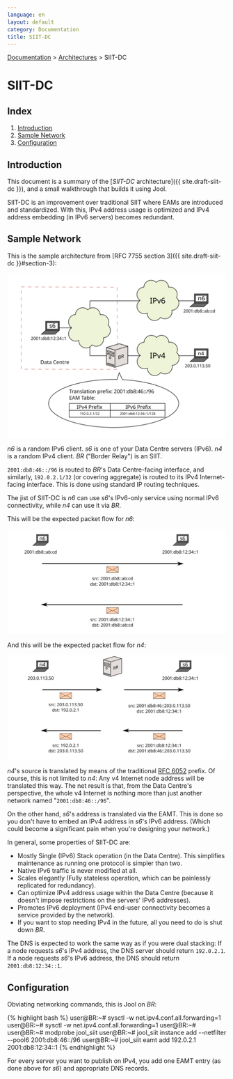 ```yaml
---
language: en
layout: default
category: Documentation
title: SIIT-DC
---
```


[Documentation](documentation.html) > [Architectures](documentation.html#architectures) > SIIT-DC

# SIIT-DC

## Index

1. [Introduction](#introduction)
2. [Sample Network](#sample-network)
3. [Configuration](#configuration)

## Introduction

This document is a summary of the [_SIIT-DC_ architecture]({{ site.draft-siit-dc }}), and a small walkthrough that builds it using Jool.

SIIT-DC is an improvement over traditional SIIT where EAMs are introduced and standardized. With this, IPv4 address usage is optimized and IPv4 address embedding (in IPv6 servers) becomes redundant.

## Sample Network

This is the sample architecture from [RFC 7755 section 3]({{ site.draft-siit-dc }}#section-3):

![Fig.1 - Network Overview](../images/network/siit-dc.svg "Fig.1 - Network Overview")

_n6_ is a random IPv6 client. _s6_ is one of your Data Centre servers (IPv6). _n4_ is a random IPv4 client. _BR_ ("Border Relay") is an SIIT.

`2001:db8:46::/96` is routed to _BR_'s Data Centre-facing interface, and similarly, `192.0.2.1/32` (or covering aggregate) is routed to its IPv4 Internet-facing interface. This is done using standard IP routing techniques.

The jist of SIIT-DC is _n6_ can use _s6_'s IPv6-only service using normal IPv6 connectivity, while _n4_ can use it via _BR_.

This will be the expected packet flow for _n6_:

![Fig.2 - n6 Packet Flow](../images/flow/siit-dc-n6.svg "Fig.2 - n6 Packet Flow")

And this will be the expected packet flow for _n4_:

![Fig.3 - n4 Packet Flow](../images/flow/siit-dc-n4.svg "Fig.3 - n4 Packet Flow")

_n4_'s source is translated by means of the traditional [RFC 6052](https://tools.ietf.org/html/rfc6052) prefix. Of course, this is not limited to _n4_: Any v4 Internet node address will be translated this way. The net result is that, from the Data Centre's perspective, the whole v4 Internet is nothing more than just another network named "`2001:db8:46::/96`".

On the other hand, _s6_'s address is translated via the EAMT. This is done so you don't have to embed an IPv4 address in _s6_'s IPv6 address. (Which could become a significant pain when you're designing your network.)

In general, some properties of SIIT-DC are:

- Mostly Single (IPv6) Stack operation (in the Data Centre). This simplifies maintenance as running one protocol is simpler than two.
- Native IPv6 traffic is never modified at all.
- Scales elegantly (Fully stateless operation, which can be painlessly replicated for redundancy).
- Can optimize IPv4 address usage within the Data Centre (because it doesn't impose restrictions on the servers' IPv6 addresses).
- Promotes IPv6 deployment (IPv4 end-user connectivity becomes a service provided by the network).
- If you want to stop needing IPv4 in the future, all you need to do is shut down _BR_.

The DNS is expected to work the same way as if you were dual stacking: If a node requests _s6_'s IPv4 address, the DNS server should return `192.0.2.1`. If a node requests _s6_'s IPv6 address, the DNS should return `2001:db8:12:34::1`.

## Configuration

Obviating networking commands, this is Jool on _BR_:

{% highlight bash %}
user@BR:~# sysctl -w net.ipv4.conf.all.forwarding=1
user@BR:~# sysctl -w net.ipv4.conf.all.forwarding=1
user@BR:~# 
user@BR:~# modprobe jool_siit
user@BR:~# jool_siit instance add --netfilter --pool6 2001:db8:46::/96
user@BR:~# jool_siit eamt add 192.0.2.1 2001:db8:12:34::1
{% endhighlight %}

For every server you want to publish on IPv4, you add one EAMT entry (as done above for _s6_) and appropriate DNS records.

